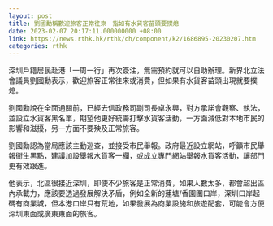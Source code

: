 ```yaml
---
layout: post
title: 劉國勳稱歡迎旅客正常往來　指如有水貨客苗頭要撲熄
date: 2023-02-07 20:17:11.000000000 +08:00
link: https://news.rthk.hk/rthk/ch/component/k2/1686895-20230207.htm
categories: rthk
---
```


深圳戶籍居民赴港「一周一行」再次簽注，無需預約就可以自助辦理。新界北立法會議員劉國勳表示，歡迎旅客正常往來或消費，但如果有水貨客苗頭出現就要撲熄。

劉國勳說在全面通關前，已經去信政務司副司長卓永興，對方承諾會觀察、執法，並設立水貨客黑名單，期望他更好統籌打擊水貨客活動，一方面減低對本地市民的影響和滋擾，另一方面不要殃及正常旅客。

劉國勳認為當局應該主動巡查，並接受市民舉報。政府最近設立網站，呼籲市民舉報衞生黑點，建議加設舉報水貨客一欄，或成立專門網站舉報水貨客活動，讓部門更有效跟進。

他表示，北區很接近深圳，即使不少旅客是正常消費，如果人數太多，都會超出區內承載力，應該要透過發展解決矛盾，例如全新的蓮塘/香園圍口岸，深圳口岸起碼有商業城，但本港口岸只有荒地，如果發展為商業設施和旅遊配套，可能會方便深圳東面或廣東東面的旅客。
